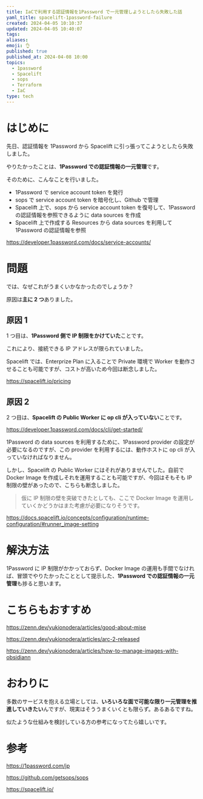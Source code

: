 ```yaml
---
title: IaCで利用する認証情報を1Password で一元管理しようとしたら失敗した話
yaml_title: spacelift-1password-failure
created: 2024-04-05 10:10:37
updated: 2024-04-05 10:40:07
tags: 
aliases: 
emoji: 👌
published: true
published_at: 2024-04-08 10:00
topics:
  - 1password
  - Spacelift
  - sops
  - Terraform
  - IaC
type: tech
---
```


# はじめに

先日、認証情報を 1Password から Spacelift に引っ張ってこようとしたら失敗しました。

やりたかったことは、**1Password での認証情報の一元管理**です。

そのために、こんなことを行いました。

- 1Password で service account token を発行
- sops で service account token を暗号化し、Github で管理
- Spacelift 上で、sops から service account token を復号して、1Password の認証情報を参照できるように data sources を作成
- Spacelift 上で作成する Resources から data sources を利用して 1Password の認証情報を参照

https://developer.1password.com/docs/service-accounts/

# 問題

では、なぜこれがうまくいかなかったのでしょうか？

原因は**主に 2 つ**ありました。

## 原因 1

1 つ目は、**1Password 側で IP 制限をかけていた**ことです。

これにより、接続できる IP アドレスが限られていました。

Spacelift では、Enterprize Plan に入ることで Private 環境で Worker を動作させることも可能ですが、コストが高いため今回は断念しました。

https://spacelift.io/pricing

## 原因 2

2 つ目は、**Spacelift の Public Worker に op cli が入っていない**ことです。

https://developer.1password.com/docs/cli/get-started/

1Password の data sources を利用するために、1Password provider の設定が必要になるのですが、この provider を利用するには、動作ホストに op cli が入っていなければなりません。

しかし、Spacelift の Public Worker にはそれがありませんでした。自前で Docker Image を作成しそれを運用することも可能ですが、今回はそもそも IP 制限の壁があったので、こちらも断念しました。

> 仮に IP 制限の壁を突破できたとしても、ここで Docker Image を運用していくかどうかはまた考慮が必要になりそうです。

https://docs.spacelift.io/concepts/configuration/runtime-configuration/#runner_image-setting

# 解決方法

1Password に IP 制限がかかっておらず、Docker Image の運用も手間でなければ、冒頭でやりたかったこととして提示した、**1Password での認証情報の一元管理**も捗ると思います。

# こちらもおすすめ

https://zenn.dev/yukionodera/articles/good-about-mise

https://zenn.dev/yukionodera/articles/arc-2-released

https://zenn.dev/yukionodera/articles/how-to-manage-images-with-obsidiann

# おわりに

多数のサービスを抱える立場としては、**いろいろな面で可能な限り一元管理を推進していきたい**んですが、現実はそううまくいくとも限らず。あるあるですね。

似たような仕組みを検討している方の参考になってたら嬉しいです。

# 参考

https://1password.com/jp

https://github.com/getsops/sops

https://spacelift.io/
